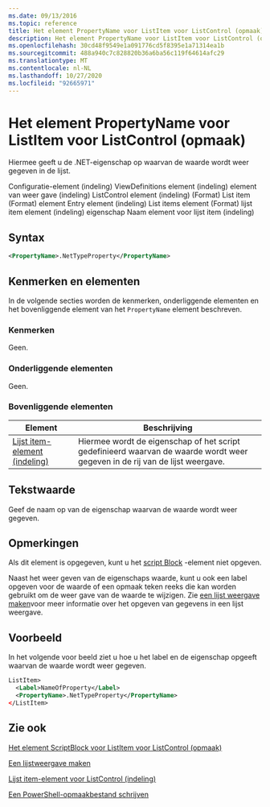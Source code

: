 ```yaml
---
ms.date: 09/13/2016
ms.topic: reference
title: Het element PropertyName voor ListItem voor ListControl (opmaak)
description: Het element PropertyName voor ListItem voor ListControl (opmaak)
ms.openlocfilehash: 30cd48f9549e1a091776cd5f8395e1a71314ea1b
ms.sourcegitcommit: 488a940c7c828820b36a6ba56c119f64614afc29
ms.translationtype: MT
ms.contentlocale: nl-NL
ms.lasthandoff: 10/27/2020
ms.locfileid: "92665971"
---
```

# <a name="propertyname-element-for-listitem-for-listcontrol-format"></a>Het element PropertyName voor ListItem voor ListControl (opmaak)

Hiermee geeft u de .NET-eigenschap op waarvan de waarde wordt weer gegeven in de lijst.

Configuratie-element (indeling) ViewDefinitions element (indeling) element van weer gave (indeling) ListControl element (indeling) (Format) List item (Format) element Entry element (indeling) List items element (Format) lijst item element (indeling) eigenschap Naam element voor lijst item (indeling)

## <a name="syntax"></a>Syntax

```xml
<PropertyName>.NetTypeProperty</PropertyName>
```

## <a name="attributes-and-elements"></a>Kenmerken en elementen

In de volgende secties worden de kenmerken, onderliggende elementen en het bovenliggende element van het `PropertyName` element beschreven.

### <a name="attributes"></a>Kenmerken

Geen.

### <a name="child-elements"></a>Onderliggende elementen

Geen.

### <a name="parent-elements"></a>Bovenliggende elementen

|Element|Beschrijving|
|-------------|-----------------|
|[Lijst item-element (indeling)](./listitem-element-for-listitems-for-listcontrol-format.md)|Hiermee wordt de eigenschap of het script gedefinieerd waarvan de waarde wordt weer gegeven in de rij van de lijst weergave.|

## <a name="text-value"></a>Tekstwaarde

Geef de naam op van de eigenschap waarvan de waarde wordt weer gegeven.

## <a name="remarks"></a>Opmerkingen

Als dit element is opgegeven, kunt u het [script Block](./scriptblock-element-for-listitem-for-listcontrol-format.md) -element niet opgeven.

Naast het weer geven van de eigenschaps waarde, kunt u ook een label opgeven voor de waarde of een opmaak teken reeks die kan worden gebruikt om de weer gave van de waarde te wijzigen. Zie [een lijst weergave maken](./creating-a-list-view.md)voor meer informatie over het opgeven van gegevens in een lijst weergave.

## <a name="example"></a>Voorbeeld

In het volgende voor beeld ziet u hoe u het label en de eigenschap opgeeft waarvan de waarde wordt weer gegeven.

```xml
ListItem>
  <Label>NameOfProperty</Label>
  <PropertyName>.NetTypeProperty</PropertyName>
</ListItem>

```

## <a name="see-also"></a>Zie ook

[Het element ScriptBlock voor ListItem voor ListControl (opmaak)](./scriptblock-element-for-listitem-for-listcontrol-format.md)

[Een lijstweergave maken](./creating-a-list-view.md)

[Lijst item-element voor ListControl (indeling)](./listitem-element-for-listitems-for-listcontrol-format.md)

[Een PowerShell-opmaakbestand schrijven](./writing-a-powershell-formatting-file.md)
